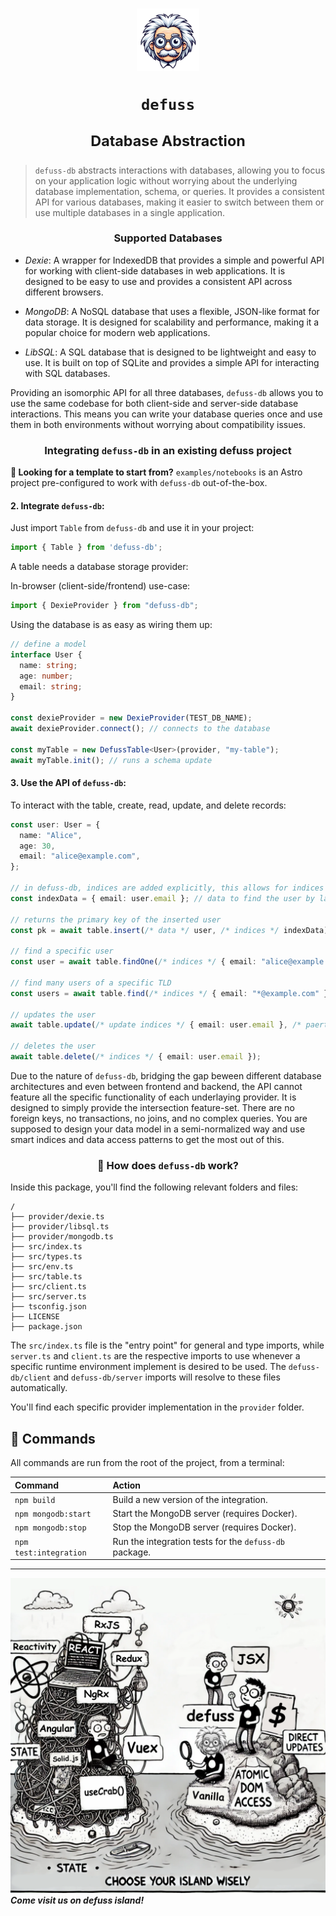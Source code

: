 <h1 align="center">

<img src="assets/defuss_mascott.png" width="100px" />

<p align="center">
  <code>defuss</code>
</p>

<sup align="center">

Database Abstraction

</sup>

</h1>


> `defuss-db` abstracts interactions with databases, allowing you to focus on your application logic without worrying about the underlying database implementation, schema, or queries. It provides a consistent API for various databases, making it easier to switch between them or use multiple databases in a single application.


<h3 align="center">

Supported Databases

</h3>

- *Dexie*: A wrapper for IndexedDB that provides a simple and powerful API for working with client-side databases in web applications. It is designed to be easy to use and provides a consistent API across different browsers.

- *MongoDB*: A NoSQL database that uses a flexible, JSON-like format for data storage. It is designed for scalability and performance, making it a popular choice for modern web applications.

- *LibSQL*: A SQL database that is designed to be lightweight and easy to use. It is built on top of SQLite and provides a simple API for interacting with SQL databases.

Providing an isomorphic API for all three databases, `defuss-db` allows you to use the same codebase for both client-side and server-side database interactions. This means you can write your database queries once and use them in both environments without worrying about compatibility issues.

<h3 align="center">

Integrating `defuss-db` in an existing defuss project

</h3>

**🚀 Looking for a template to start from?** `examples/notebooks` is an Astro project pre-configured to work with `defuss-db` out-of-the-box.

#### 2. Integrate `defuss-db`:

Just import `Table` from `defuss-db` and use it in your project:

```ts
import { Table } from 'defuss-db';
```

A table needs a database storage provider:

In-browser (client-side/frontend) use-case:

```ts
import { DexieProvider } from "defuss-db";
```

Using the database is as easy as wiring them up:

```ts
// define a model
interface User {
  name: string;
  age: number;
  email: string;
}

const dexieProvider = new DexieProvider(TEST_DB_NAME);
await dexieProvider.connect(); // connects to the database

const myTable = new DefussTable<User>(provider, "my-table");
await myTable.init(); // runs a schema update
```


#### 3. Use the API of `defuss-db`:

To interact with the table, create, read, update, and delete records:

```ts
const user: User = {
  name: "Alice",
  age: 30,
  email: "alice@example.com",
};

// in defuss-db, indices are added explicitly, this allows for indices to diverge from the underlying from the data stored. This separation solves a common issue with performance in speed and size dimensions.
const indexData = { email: user.email }; // data to find the user by later-on

// returns the primary key of the inserted user
const pk = await table.insert(/* data */ user, /* indices */ indexData);

// find a specific user
const user = await table.findOne(/* indices */ { email: "alice@example.com" });

// find many users of a specific TLD
const users = await table.find(/* indices */ { email: "*@example.com" });

// updates the user
await table.update(/* update indices */ { email: user.email }, /* paertial data */ { age: 29 });

// deletes the user
await table.delete(/* indices */ { email: user.email });
```

Due to the nature of `defuss-db`, bridging the gap beween different database architectures and even between frontend and backend, the API cannot feature all the specific functionality of each underlaying provider. It is designed to simply provide the intersection feature-set. There are no foreign keys, no transactions, no joins, and no complex queries. You are supposed to design your data model in a semi-normalized way and use smart indices and data access patterns to get the most out of this.

<h3 align="center">

🚀 How does `defuss-db` work?

</h3>

Inside this package, you'll find the following relevant folders and files:

```text
/
├── provider/dexie.ts
├── provider/libsql.ts
├── provider/mongodb.ts
├── src/index.ts
├── src/types.ts
├── src/env.ts
├── src/table.ts
├── src/client.ts
├── src/server.ts
├── tsconfig.json
├── LICENSE
├── package.json
```

The `src/index.ts` file is the "entry point" for general and type imports, while `server.ts` and `client.ts` are the respective imports to use whenever a specific runtime environment implement is desired to be used. The `defuss-db/client` and `defuss-db/server` imports will resolve to these files automatically.

You'll find each specific provider implementation in the `provider` folder.

## 🧞 Commands

All commands are run from the root of the project, from a terminal:

| Command       | Action                                                                                                                                                                                                                           |
| :------------ | :------------------------------------------------------------------------------------------------------------------------------------------------------------------------------------------------------------------------------- |
| `npm build`    | Build a new version of the integration. |
| `npm mongodb:start`    | Start the MongoDB server (requires Docker). |
| `npm mongodb:stop`    | Stop the MongoDB server (requires Docker). |
| `npm test:integration`    | Run the integration tests for the `defuss-db` package. |

---

<img src="assets/defuss_comic.png" />

<caption><i><b>Come visit us on defuss island!</b></i></caption>